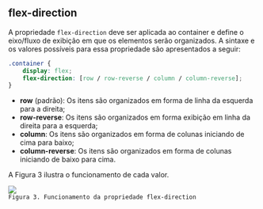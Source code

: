 ## flex-direction

A propriedade `flex-direction` deve ser aplicada ao container e define o eixo/fluxo de exibição em que os elementos serão organizados. A sintaxe e os valores possíveis para essa propriedade são apresentados a seguir:

```css
.container {
	display: flex;
	flex-direction: [row / row-reverse / column / column-reverse];
}
```

-   **row** (padrão): Os itens são organizados em forma de linha da esquerda para a direita;
-   **row-reverse**: Os itens são organizados em forma exibição em linha da direita para a esquerda;
-   **column**: Os itens são organizados em forma de colunas iniciando de cima para baixo;
-   **column-reverse**: Os itens são organizados em forma de colunas iniciando de baixo para cima.

A Figura 3 ilustra o funcionamento de cada valor.

![](https://arquivo.devmedia.com.br/artigos/Fernando_gaspar/flex/flex-direction.png)
<br/>
`Figura 3. Funcionamento da propriedade flex-direction`
